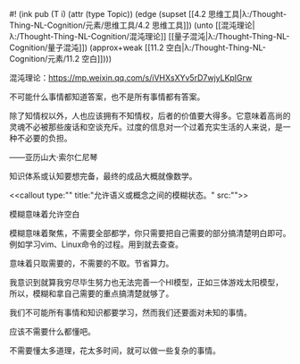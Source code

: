 #! (ink pub (T i) (attr (type Topic)) (edge (supset [[4.2 思维工具|λ:/Thought-Thing-NL-Cognition/元素/思维工具/4.2 思维工具]]) (unto [[混沌理论|λ:/Thought-Thing-NL-Cognition/混沌理论]] [[量子混沌|λ:/Thought-Thing-NL-Cognition/量子混沌]]) (approx+weak [[11.2 空白|λ:/Thought-Thing-NL-Cognition/元素/11.2 空白]])))

混沌理论：https://mp.weixin.qq.com/s/iVHXsXYv5rD7wjyLKpIGrw


不可能什么事情都知道答案，也不是所有事情都有答案。

除了知情权以外，人也应该拥有不知情权，后者的价值要大得多。它意味着高尚的灵魂不必被那些废话和空谈充斥。过度的信息对一个过着充实生活的人来说，是一种不必要的负担。

——亚历山大·索尔仁尼琴


知识体系或认知要想完备，最终的成品大概就像数学。

<<callout type:"" title:"允许语义或概念之间的模糊状态。" src:"">>

模糊意味着允许空白

模糊意味着聚焦，不需要全部都学，你只需要把自己需要的部分搞清楚明白即可。例如学习vim、Linux命令的过程。用到就去查查。

意味着只取需要的，不需要的不取。节省算力。

我意识到就算我穷尽毕生努力也无法完善一个HI模型，正如三体游戏太阳模型，所以，模糊和拿自己需要的重点搞清楚就够了。

我们不可能所有事情和知识都要学习，然而我们还要面对未知的事情。

应该不需要什么都懂吧。

不需要懂太多道理，花太多时间，就可以做一些复杂的事情。